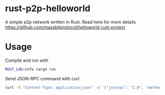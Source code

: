 # rust-p2p-helloworld
A simple p2p network written in Rust. Read here for more details https://github.com/massbitprotocol/helloworld-rust-project

# Usage
Compile and run with 
```sh
RUST_LOG=info cargo run
```

Send JSON-RPC command with curl
```sh
curl -H "Content-Type: application/json" -d '{"jsonrpc": "2.0", "method": "get_pokemon", "params": {"name": "hyhy"}, "id": "1"}' "http://localhost:3000"
```
